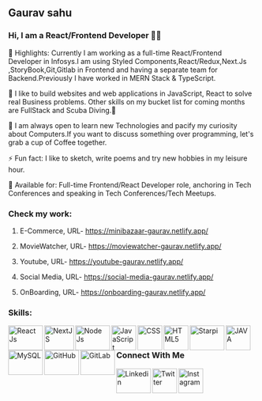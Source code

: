 <h2>Gaurav sahu</h2>

<h3>Hi, I am a React/Frontend Developer 👩‍💻</h3>


🔭 Highlights: Currently I am working as a full-time React/Frontend Developer in Infosys.I am using Styled Components,React/Redux,Next.Js ,StoryBook,Git,Gitlab in Frontend and having a separate team for Backend.Previously I have worked in MERN Stack & TypeScript.


🌱 I like to build websites and web applications in JavaScript, React to solve real Business problems. Other skills on my bucket list for coming months are FullStack and Scuba Diving.🙂

👯 I am always open to learn new Technologies and pacify my curiosity about Computers.If you want to discuss something over programming, let's grab a cup of Coffee together.

⚡ Fun fact: I like to sketch, write poems and try new hobbies in my leisure hour.

👋 Available for: Full-time Frontend/React Developer role, anchoring in Tech Conferences and speaking in Tech Conferences/Tech Meetups.

<h3>Check my work:</h3>
 
 1. E-Commerce,   URL- https://minibazaar-gaurav.netlify.app/
 
 2. MovieWatcher, URL- https://moviewatcher-gaurav.netlify.app/
 
 3. Youtube,      URL- https://youtube-gaurav.netlify.app/
 
 4. Social Media, URL- https://social-media-gaurav.netlify.app/
 
 5. OnBoarding,   URL- https://onboarding-gaurav.netlify.app/ 

<h3>Skills:</h3>

<img align="left" alt="React Js" width="70px" height="50px" src="https://cdn.icon-icons.com/icons2/2699/PNG/512/reactjs_logo_icon_170805.png" />
<img align="left" alt="NextJS" width="60px" height="50px" src="https://images.ctfassets.net/23aumh6u8s0i/c04wENP3FnbevwdWzrePs/1e2739fa6d0aa5192cf89599e009da4e/nextjs" />
<img align="left" alt="Node Js" width="70px" height="50px" src="https://www.vectorlogo.zone/logos/nodejs/nodejs-ar21.png" />
<img align="left" alt="JavaScript" width="50px" height="50px" src="https://logowik.com/content/uploads/images/javascript.jpg" />
<img align="left" alt="CSS" width="50px" height="50px" src="https://cdn-icons-png.flaticon.com/512/5968/5968242.png" />
<img align="left" alt="HTML5" width="50px" height="50px" src="https://cdn-icons-png.flaticon.com/512/5968/5968267.png" />
<img align="left" alt="Starpi" width="70px" height="50px" src="https://www.cmswire.com/-/media/6f319f84dc3d4db69457aeda6ffc092f.ashx" />
<img align="left" alt="JAVA" width="50px" height="50px" src="https://cdn.worldvectorlogo.com/logos/java.svg" />
<img align="left" alt="MySQL" width="70px" height="50px" src="https://uxwing.com/wp-content/themes/uxwing/download/brands-and-social-media/mysql-icon.png" />
<img align="left" alt="GitHub" width="70px" height="50px" src="https://images.velog.io/images/always0ne/post/c07cb088-b502-41f2-9a6d-b89748e10e99/128-1280187_github-logo-png-github-transparent-png.png" />
<img align="left" alt="GitLab" width="70px" height="50px" src="https://about.gitlab.com/images/press/logo/print/jpg/gitlab-logo-150.jpg" />




   <h3>Connect With Me</h3>
<a href="https://www.linkedin.com/in/gauravsahugs/"><img align="left" alt="Linkedin" width="70px"  height="50px" src="https://images.template.net/85871/free-linkedin-logo-vector-r3cq0.jpg"/></a>
<a  href="https://twitter.com/sahugaurav80"><img align="left" alt="Twitter" width="50px" height="50px"src="https://img.freepik.com/premium-vector/social-media-icon-illustration-twitter-twitter-icon-vector-illustration_561158-2027.jpg"/></a>
<a  href="https://www.instagram.com/goku.____/"><img align="left" alt="Instagram" width="50px"  height="50px" src="https://upload.wikimedia.org/wikipedia/commons/thumb/a/a5/Instagram_icon.png/2048px-Instagram_icon.png"/></a>

